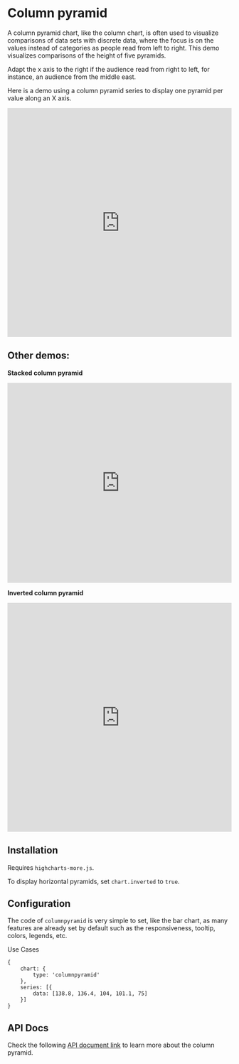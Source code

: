 Column pyramid
===

A column pyramid chart, like the column chart, is often used to visualize comparisons of data sets with discrete data, where the focus is on the values instead of categories as people read from left to right. This demo visualizes comparisons of the height of five pyramids.

Adapt the x axis to the right if the audience read from right to left, for instance, an audience from the middle east.

Here is a demo using a column pyramid series to display one pyramid per value along an X axis.

<iframe style="width: 100%; height: 515px; border: none;" src=https://www.highcharts.com/samples/embed/highcharts/demo/column-pyramid allow="fullscreen"></iframe>

Other demos:
------------

**Stacked column pyramid**

<iframe style="width: 100%; height: 450px; border: none;" src=https://www.highcharts.com/samples/embed/highcharts/plotoptions/columnpyramid-stacked allow="fullscreen"></iframe>

**Inverted column pyramid**

<iframe style="width: 100%; height: 515px; border: none;" src=https://www.highcharts.com/samples/embed/highcharts/plotoptions/columnpyramid-inverted allow="fullscreen"></iframe>

Installation
------------

Requires `highcharts-more.js`.

To display horizontal pyramids, set `chart.inverted` to `true`.

Configuration
-------------

The code of `columnpyramid` is very simple to set, like the bar chart, as many features are already set by default such as the responsiveness, tooltip, colors, legends, etc.

Use Cases

    
    {
        chart: {
            type: 'columnpyramid'
        },
        series: [{
            data: [138.8, 136.4, 104, 101.1, 75]
        }]
    }

API Docs
--------

Check the following [API document link](https://api.highcharts.com/highcharts/plotOptions.columnpyramid) to learn more about the column pyramid.
